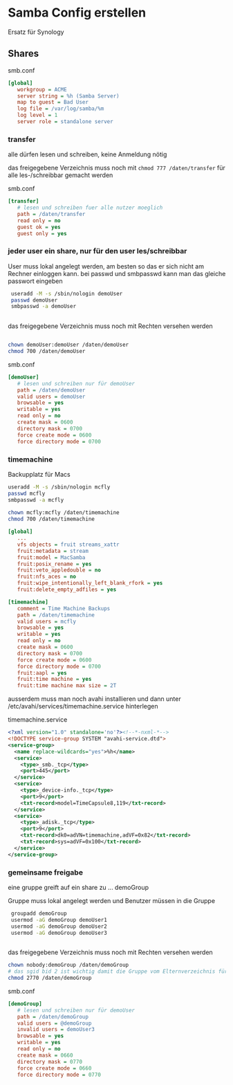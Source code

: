 # Samba Config erstellen
Ersatz für Synology

## Shares
smb.conf
```ini
[global]
   workgroup = ACME
   server string = %h (Samba Server)
   map to guest = Bad User
   log file = /var/log/samba/%m
   log level = 1
   server role = standalone server
```


### transfer 
alle dürfen lesen und schreiben, keine Anmeldung nötig

das freigegebene Verzeichnis muss noch mit ```chmod 777 /daten/transfer``` für alle les-/schreibbar gemacht werden 

smb.conf
```ini
[transfer]
   # lesen und schreiben fuer alle nutzer moeglich
   path = /daten/transfer
   read only = no
   guest ok = yes
   guest only = yes
```

### jeder user ein share, nur für den user les/schreibbar
User muss lokal angelegt werden, am besten so das er sich nicht am Rechner einloggen kann. bei passwd und smbpasswd kann man das gleiche passwort eingeben
```bash
 useradd -M -s /sbin/nologin demoUser
 passwd demoUser
 smbpasswd -a demoUser  
 
```

das freigegebene Verzeichnis muss noch mit Rechten versehen werden

```bash

chown demoUser:demoUser /daten/demoUser 
chmod 700 /daten/demoUser

``` 

smb.conf
```ini
[demoUser]
   # lesen und schreiben nur für demoUser
   path = /daten/demoUser
   valid users = demoUser
   browsable = yes
   writable = yes
   read only = no
   create mask = 0600
   directory mask = 0700
   force create mode = 0600
   force directory mode = 0700
```

### timemachine
Backupplatz für Macs

```bash
useradd -M -s /sbin/nologin mcfly
passwd mcfly
smbpasswd -a mcfly
 
chown mcfly:mcfly /daten/timemachine 
chmod 700 /daten/timemachine
```


```ini
[global]
   ...
   vfs objects = fruit streams_xattr
   fruit:metadata = stream
   fruit:model = MacSamba
   fruit:posix_rename = yes
   fruit:veto_appledouble = no
   fruit:nfs_aces = no
   fruit:wipe_intentionally_left_blank_rfork = yes
   fruit:delete_empty_adfiles = yes

[timemachine]
   comment = Time Machine Backups
   path = /daten/timemachine
   valid users = mcfly
   browsable = yes
   writable = yes
   read only = no
   create mask = 0600
   directory mask = 0700
   force create mode = 0600
   force directory mode = 0700
   fruit:aapl = yes
   fruit:time machine = yes
   fruit:time machine max size = 2T
```

ausserdem muss man noch avahi installieren und dann unter /etc/avahi/services/timemachine.service hinterlegen

timemachine.service
```xml
<?xml version="1.0" standalone='no'?><!--*-nxml-*-->
<!DOCTYPE service-group SYSTEM "avahi-service.dtd">
<service-group>
  <name replace-wildcards="yes">%h</name>
  <service>
    <type>_smb._tcp</type>
    <port>445</port>
  </service>
  <service>
    <type>_device-info._tcp</type>
    <port>9</port>
    <txt-record>model=TimeCapsule8,119</txt-record>
  </service>
  <service>
    <type>_adisk._tcp</type>
    <port>9</port>
    <txt-record>dk0=adVN=timemachine,adVF=0x82</txt-record>
    <txt-record>sys=adVF=0x100</txt-record>
  </service>
</service-group>

```

### gemeinsame freigabe

eine gruppe greift auf ein share zu ... demoGroup

Gruppe muss lokal angelegt werden und Benutzer müssen in die Gruppe

```bash
 groupadd demoGroup
 usermod -aG demoGroup demoUser1
 usermod -aG demoGroup demoUser2
 usermod -aG demoGroup demoUser3
 
```

das freigegebene Verzeichnis muss noch mit Rechten versehen werden

```bash
chown nobody:demoGroup /daten/demoGroup
# das sgid bid 2 ist wichtig damit die Gruppe vom Elternverzeichnis für neue Objekte genutzt wird und nicht die Defaultgruppe der User
chmod 2770 /daten/demoGroup
``` 

smb.conf
```ini
[demoGroup]
   # lesen und schreiben nur für demoUser
   path = /daten/demoGroup
   valid users = @demoGroup
   invalid users = demoUser3
   browsable = yes
   writable = yes
   read only = no
   create mask = 0660
   directory mask = 0770
   force create mode = 0660
   force directory mode = 0770
```
